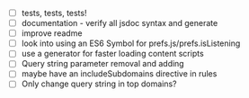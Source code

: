 - [ ] tests, tests, tests!
- [ ] documentation - verify all jsdoc syntax and generate
- [ ] improve readme
- [ ] look into using an ES6 Symbol for prefs.js/prefs.isListening
- [ ] use a generator for faster loading content scripts
- [ ] Query string parameter removal and adding
- [ ] maybe have an includeSubdomains directive in rules
- [ ] Only change query string in top domains?
